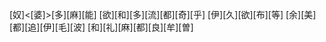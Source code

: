 [奴]<[婆]>[多][麻][能] [欲][和][多][流][都][奇][乎] [伊][久][欲][布][等] [余][美][都][追][伊][毛][波] [和][礼][麻][都][良][牟][曽]
